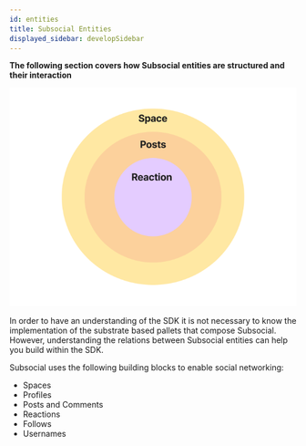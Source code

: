 ```yaml
---
id: entities
title: Subsocial Entities
displayed_sidebar: developSidebar
---
```


**The following section covers how Subsocial entities are structured and their interaction**

![Space-Post-Reaction](../../../static/img/entities.png)

In order to have an understanding of the SDK it is not necessary to know the implementation of the substrate based pallets that compose Subsocial. However, understanding the relations between Subsocial entities can help you build within the SDK.

Subsocial uses the following building blocks to enable social networking:

- Spaces
- Profiles
- Posts and Comments
- Reactions
- Follows
- Usernames
